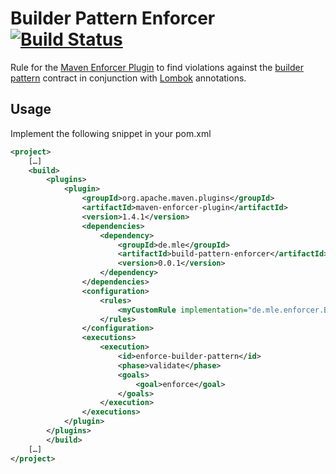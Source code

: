 # Builder Pattern Enforcer [![Build Status](https://travis-ci.org/mle-enso/build-pattern-enforcer.svg?branch=master)](https://travis-ci.org/mle-enso/build-pattern-enforcer)

Rule for the [Maven Enforcer Plugin](https://maven.apache.org/enforcer/maven-enforcer-plugin/) to find violations against the [builder pattern](https://en.wikipedia.org/wiki/Builder_pattern) contract in conjunction with [Lombok](https://projectlombok.org/) annotations.


## Usage

Implement the following snippet in your pom.xml

```xml
<project>
	[…]
	<build>
		<plugins>
			<plugin>
				<groupId>org.apache.maven.plugins</groupId>
				<artifactId>maven-enforcer-plugin</artifactId>
				<version>1.4.1</version>
				<dependencies>
					<dependency>
						<groupId>de.mle</groupId>
						<artifactId>build-pattern-enforcer</artifactId>
						<version>0.0.1</version>
					</dependency>
				</dependencies>
				<configuration>
					<rules>
						<myCustomRule implementation="de.mle.enforcer.BuilderPatternEnforcer" />
					</rules>
				</configuration>
				<executions>
					<execution>
						<id>enforce-builder-pattern</id>
						<phase>validate</phase>
						<goals>
							<goal>enforce</goal>
						</goals>
					</execution>
				</executions>
			</plugin>
		</plugins>
		</build>
	[…]
</project>
```
